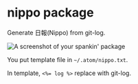 # nippo package

Generate 日報(Nippo) from git-log.

![A screenshot of your spankin' package](https://f.cloud.github.com/assets/69169/2290250/c35d867a-a017-11e3-86be-cd7c5bf3ff9b.gif)

You put template file in `~/.atom/nippo.txt`.

In template, `<%= log %>` replace with git-log.
